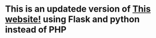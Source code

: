 # This is an updatede version of [This website!](https://rodopo.altervista.org/babynames/#) using Flask and python instead of PHP
